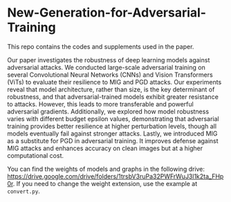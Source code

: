 # New-Generation-for-Adversarial-Training
This repo contains the codes and supplements used in the paper. 

Our paper investigates the robustness of deep learning models against adversarial attacks. We conducted large-scale adversarial training on several Convolutional Neural Networks (CNNs) and Vision Transformers (ViTs) to evaluate their resilience to MIG and PGD attacks. Our experiments reveal that model architecture, rather than size, is the key determinant of robustness, and that adversarial-trained models exhibit greater resistance to attacks. However, this leads to more transferable and powerful adversarial gradients. Additionally, we explored how model robustness varies with different budget epsilon values, demonstrating that adversarial training provides better resilience at higher perturbation levels, though all models eventually fail against stronger attacks. Lastly, we introduced MIG as a substitute for PGD in adversarial training. It improves defense against MIG attacks and enhances accuracy on clean images but at a higher computational cost.

You can find the weights of models and graphs in the following drive: https://drive.google.com/drive/folders/1trsbV3ruPa32PWFrWuJ3l1k2ta_FHp0r. If you need to change the weight extension, use the example at `convert.py`.
